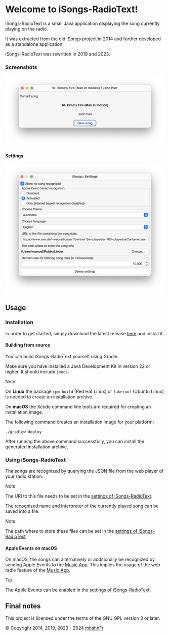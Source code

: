 # Welcome to iSongs-RadioText!
iSongs-RadioText is a small Java application displaying the song currently playing on the radio.

It was extracted from the old iSongs project in 2014 and further developed as a standalone application.

iSongs-RadioText was rewritten in 2019 and 2023.

### Screenshots
<picture>
    <source srcset="screenshots/main_gui-light.png" media="(prefers-color-scheme: light), (prefers-color-scheme: no-preference)" />
    <source srcset="screenshots/main_gui-dark.png" media="(prefers-color-scheme: dark)" />
    <img src="screenshots/main_gui-light.png" alt="iSongs" />
</picture>

#### Settings
<picture>
    <source srcset="screenshots/settings-light.png" media="(prefers-color-scheme: light), (prefers-color-scheme: no-preference)" />
    <source srcset="screenshots/settings-dark.png" media="(prefers-color-scheme: dark)" />
    <img src="screenshots/settings-light.png" alt="iSongs settings" />
</picture>

## Usage
### Installation
In order to get started, simply download the latest release [here][2] and install it.

#### Building from source
You can build iSongs-RadioText yourself using Gradle.

Make sure you have installed a Java Development Kit in version 22 or higher. It should include `jmods`.

> [!NOTE]
> On **Linux** the package `rpm-build` (Red Hat Linux) or `fakeroot` (Ubuntu Linux) is
> needed to create an installation archive.
> 
> On **macOS** the Xcode command line tools are required for creating an installation image.

The following command creates an installation image for your platform:
```shell
./gradlew deploy
```
After running the above command successfully, you can install the generated installation archive.

### Using iSongs-RadioText
The songs are recognized by querying the JSON file from the web player of your radio station.

> [!NOTE]
> The URI to this file needs to be set in the [settings of iSongs-RadioText][4].

The recognized name and interpreter of the currently played song can be saved into a file.

> [!NOTE]
> The path where to store these files can be set in the [settings of iSongs-RadioText][4].

#### Apple Events on macOS
On macOS, the songs can alternatively or additionally be recognized by sending Apple Events to the
[Music App][3]. This implies the usage of the web radio feature of the [Music App][3].

> [!TIP]
> The Apple Events can be enabled in the [settings of iSongs-RadioText][4].

## Final notes
This project is licensed under the terms of the GNU GPL version 3 or later.

© Copyright 2014, 2019, 2023 - 2024 [mhahnFr][1]

[1]: https://github.com/mhahnFr
[2]: https://github.com/mhahnFr/iSongs-RadioText/releases/latest
[3]: https://www.apple.com/de/apple-music/
[4]: #settings